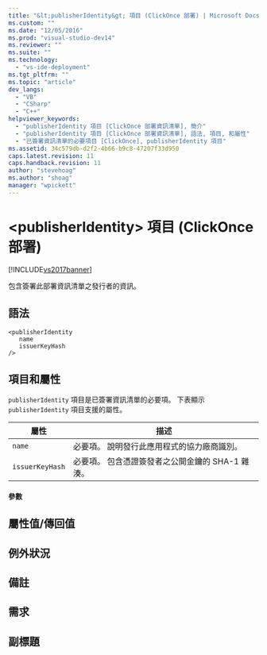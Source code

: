```yaml
---
title: "&lt;publisherIdentity&gt; 項目 (ClickOnce 部署) | Microsoft Docs"
ms.custom: ""
ms.date: "12/05/2016"
ms.prod: "visual-studio-dev14"
ms.reviewer: ""
ms.suite: ""
ms.technology: 
  - "vs-ide-deployment"
ms.tgt_pltfrm: ""
ms.topic: "article"
dev_langs: 
  - "VB"
  - "CSharp"
  - "C++"
helpviewer_keywords: 
  - "publisherIdentity 項目 [ClickOnce 部署資訊清單], 簡介"
  - "publisherIdentity 項目 [ClickOnce 部署資訊清單], 語法, 項目, 和屬性"
  - "已簽署資訊清單的必要項目 [ClickOnce], publisherIdentity 項目"
ms.assetid: 34c579db-d2f2-4b66-b9c8-47207f33d950
caps.latest.revision: 11
caps.handback.revision: 11
author: "stevehoag"
ms.author: "shoag"
manager: "wpickett"
---
```

# &lt;publisherIdentity&gt; 項目 (ClickOnce 部署)
[!INCLUDE[vs2017banner](../code-quality/includes/vs2017banner.md)]

包含簽署此部署資訊清單之發行者的資訊。  
  
## 語法  
  
```  
<publisherIdentity  
   name  
   issuerKeyHash  
/>  
```  
  
## 項目和屬性  
 `publisherIdentity` 項目是已簽署資訊清單的必要項。  下表顯示 `publisherIdentity` 項目支援的屬性。  
  
|屬性|描述|  
|--------|--------|  
|`name`|必要項。  說明發行此應用程式的協力廠商識別。|  
|`issuerKeyHash`|必要項。  包含憑證簽發者之公開金鑰的 SHA\-1 雜湊。|  
  
#### 參數  
  
## 屬性值\/傳回值  
  
## 例外狀況  
  
## 備註  
  
## 需求  
  
## 副標題